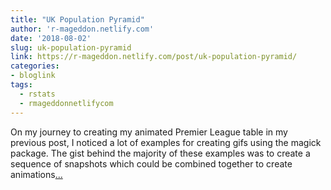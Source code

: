 ```yaml
---
title: "UK Population Pyramid"
author: 'r-mageddon.netlify.com'
date: '2018-08-02'
slug: uk-population-pyramid
link: https://r-mageddon.netlify.com/post/uk-population-pyramid/
categories:
- bloglink
tags:
  - rstats
  - rmageddonnetlifycom
---
```


On my journey to creating my animated Premier League table in my previous post, I noticed a lot of examples for creating gifs using the magick package. The gist behind the majority of these examples was to create a sequence of snapshots which could be combined together to create animations[... <i class="fas fa-external-link-alt"></i>](https://r-mageddon.netlify.com/post/uk-population-pyramid/)

